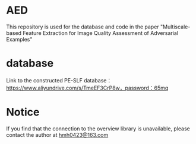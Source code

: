 # AED
This repository is used for the database and code in the paper "Multiscale-based Feature Extraction for Image
Quality Assessment of Adversarial Examples"
# database
Link to the constructed PE-SLF database：https://www.aliyundrive.com/s/TmeEF3CrP8w，password：65mq
# Notice
If you find that the connection to the overview library is unavailable, please contact the author at hmh0423@163.com
